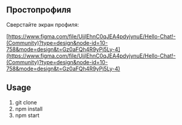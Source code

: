 ## Простопрофиля

Сверстайте экран профиля:

[https://www.figma.com/file/UjjlEhnC0qJEA4pdyjynuE/Hello-Chat!-(Community)?type=design&node-id=10-758&mode=design&t=Gz0aFQh4R9yPj5Ly-4](https://www.figma.com/file/UjjlEhnC0qJEA4pdyjynuE/Hello-Chat!-(Community)?type=design&node-id=10-758&mode=design&t=Gz0aFQh4R9yPj5Ly-4)

## Usage

1. git clone
2. npm install
3. npm start
